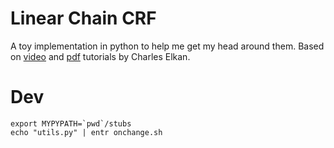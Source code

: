 # Linear Chain CRF

A toy implementation in python to help me get my head around them. Based on
[video](http://videolectures.net/cikm08_elkan_llmacrf/) and
[pdf](http://cseweb.ucsd.edu/~elkan/250Bwinter2012/loglinearCRFs.pdf)
tutorials by Charles Elkan.


# Dev

    export MYPYPATH=`pwd`/stubs
    echo "utils.py" | entr onchange.sh

